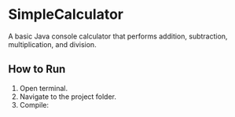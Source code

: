 # SimpleCalculator

A basic Java console calculator that performs addition, subtraction, multiplication, and division.

## How to Run

1. Open terminal.
2. Navigate to the project folder.
3. Compile:

